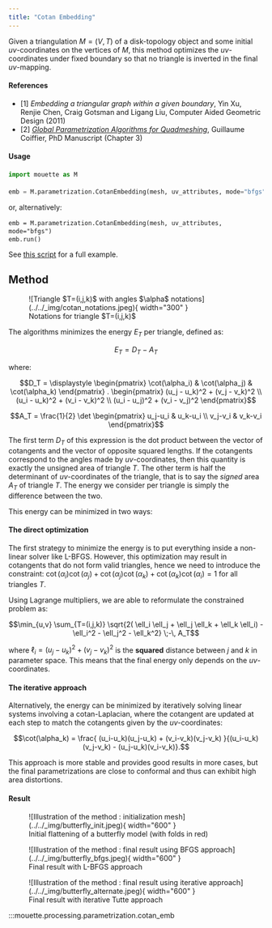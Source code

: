 ```yaml
---
title: "Cotan Embedding"
---
```


Given a triangulation $M=(V,T)$ of a disk-topology object and some initial $uv$-coordinates on the vertices of $M$, this method optimizes the $uv$-coordinates under fixed boundary so that no triangle is inverted in the final $uv$-mapping.

#### References
- [1] _Embedding a triangular graph within a given boundary_, Yin Xu, Renjie Chen, Craig Gotsman and Ligang Liu, Computer Aided Geometric Design (2011)
- [2] [_Global Parametrization Algorithms for Quadmeshing_](https://hal.univ-lorraine.fr/tel-04346473v1), Guillaume Coiffier, PhD Manuscript (Chapter 3)

#### Usage

```python
import mouette as M

emb = M.parametrization.CotanEmbedding(mesh, uv_attributes, mode="bfgs")()
```
or, alternatively:
```
emb = M.parametrization.CotanEmbedding(mesh, uv_attributes, mode="bfgs")
emb.run()
```

See [this script](https://github.com/GCoiffier/mouette/blob/main/examples/parametrization/cotan_embedding.py) for a full example.

## Method

<figure markdown>
  ![Triangle $T=(i,j,k)$ with angles $\alpha$ notations](../../_img/cotan_notations.jpeg){ width="300" }
  <figcaption>Notations for triangle $T=(i,j,k)$</figcaption>
</figure>

The algorithms minimizes the energy $E_T$ per triangle, defined as:

$$E_T = D_T - A_T$$

where:

$$D_T = \displaystyle \begin{pmatrix} \cot(\alpha_i) & \cot(\alpha_j) & \cot(\alpha_k) \end{pmatrix} .
    \begin{pmatrix} 
      (u_j - u_k)^2 + (v_j - v_k)^2 \\ 
      (u_i - u_k)^2 + (v_i - v_k)^2 \\
      (u_i - u_j)^2 + (v_i - v_j)^2         
  \end{pmatrix}$$

$$A_T = \frac{1}{2} \det \begin{pmatrix} u_j-u_i & u_k-u_i \\ v_j-v_i & v_k-v_i \end{pmatrix}$$

The first term $D_T$ of this expression is the dot product between the vector of cotangents and the vector of opposite squared lengths. If the cotangents correspond to the angles made by $uv$-coordinates, then this quantity is exactly the unsigned area of triangle $T$. The other term is half the determinant of $uv$-coordinates of the triangle, that is to say the _signed_ area $A_T$ of triangle $T$. The energy we consider per triangle is simply the difference between the two.
    
This energy can be minimized in two ways:

#### The direct optimization

The first strategy to minimize the energy is to put everything inside a non-linear solver like L-BFGS. However, this optimization may result in cotangents that do not form valid triangles, hence we need to introduce the constraint:
$\cot(\alpha_i)\cot(\alpha_j) + \cot(\alpha_j)\cot(\alpha_k) + \cot(\alpha_k)\cot(\alpha_i) = 1$ for all triangles $T$.

Using Lagrange multipliers, we are able to reformulate the constrained problem as:

$$\min_{u,v} \sum_{T=(i,j,k)} \sqrt{2( \ell_i \ell_j + \ell_j \ell_k + \ell_k \ell_i) - \ell_i^2 - \ell_j^2 - \ell_k^2} \;-\, A_T$$

where $\ell_i = (u_j - u_k)^2 + (v_j - v_k)^2$ is the **squared** distance between $j$ and $k$ in parameter space. This means that the final energy only depends on the $uv$-coordinates.

#### The iterative approach

Alternatively, the energy can be minimized by iteratively solving linear systems involving a cotan-Laplacian, where the cotangent are updated at each step to match the cotangents given by the $uv$-coordinates:

$$\cot(\alpha_k) = \frac{ (u_i-u_k)(u_j-u_k) + (v_i-v_k)(v_j-v_k) }{(u_i-u_k)(v_j-v_k) - (u_j-u_k)(v_i-v_k)}.$$

This approach is more stable and provides good results in more cases, but the final parametrizations are close to conformal and thus can exhibit high area distortions.

#### Result

<figure markdown>
  ![Illustration of the method : initialization mesh](../../_img/butterfly_init.jpeg){ width="600" }
  <figcaption>Initial flattening of a butterfly model (with folds in red)</figcaption>
</figure>
<figure markdown>
  ![Illustration of the method : final result using BFGS approach](../../_img/butterfly_bfgs.jpeg){ width="600" }
  <figcaption>Final result with L-BFGS approach</figcaption>
</figure>
<figure markdown>
  ![Illustration of the method : final result using iterative approach](../../_img/butterfly_alternate.jpeg){ width="600" }
  <figcaption>Final result with iterative Tutte approach</figcaption>
</figure>


:::mouette.processing.parametrization.cotan_emb